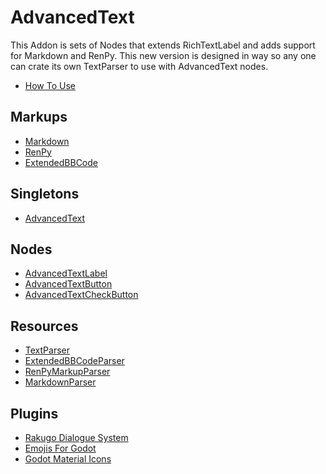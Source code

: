 # AdvancedText

This Addon is sets of Nodes that extends RichTextLabel and adds support for Markdown and RenPy.
This new version is designed in way so any one can crate its own TextParser to use with AdvancedText nodes.

- [How To Use][How To Use]

## Markups

- [Markdown][Markdown]
- [RenPy][RenPy]
- [ExtendedBBCode][ExtendedBBCode]

## Singletons

- [AdvancedText][AdvancedText]

## Nodes

- [AdvancedTextLabel][AdvancedTextLabel]
- [AdvancedTextButton][AdvancedTextButton]
- [AdvancedTextCheckButton][AdvancedTextCheckButton]

## Resources

- [TextParser][TextParser]
- [ExtendedBBCodeParser][ExtendedBBCodeParser]
- [RenPyMarkupParser][RenPyMarkupParser]
- [MarkdownParser][MarkdownParser]

## Plugins

- [Rakugo Dialogue System][Rakugo Dialogue System]
- [Emojis For Godot][Emojis For Godot]
- [Godot Material Icons][Godot Material Icons]

[How To Use]: HowToUse.md
[Rakugo Dialogue System]: Rakugo.md
[Markdown]: Markdown.md
[AdvancedText]: AdvancedText.md
[RenPy]: Renpy.md
[ExtendedBBCode]: ExtendedBBCode.md
[AdvancedTextLabel]: AdvancedTextLabel.md
[AdvancedTextButton]: AdvancedTextButton.md
[AdvancedTextCheckButton]: AdvancedTextCheckButton.md
[TextParser]: TextParser.md
[ExtendedBBCodeParser]: ExtendedBBCodeParser.md
[RenPyMarkupParser]: RenPyMarkupParser.md
[MarkdownParser]: MarkdownParser.md
[Emojis For Godot]: Emojis.md
[Godot Material Icons]: Icons.md
